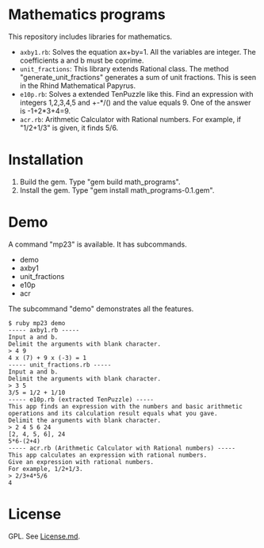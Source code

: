# Mathematics programs

This repository includes libraries for mathematics.

- `axby1.rb`: Solves the equation ax+by=1. All the variables are integer. The coefficients a and b must be coprime.
- `unit_fractions`: This library extends Rational class. The method "generate\_unit\_fractions" generates a sum of unit fractions.
This is seen in the Rhind Mathematical Papyrus.
- `e10p.rb`: Solves a extended TenPuzzle like this.
Find an expression with integers 1,2,3,4,5 and +-\*/() and the value equals 9.
One of the answer is -1+2\*3+4=9.
- `acr.rb`: Arithmetic Calculator with Rational numbers.
For example, if "1/2+1/3" is given, it finds 5/6.

# Installation

1. Build the gem. Type "gem build math_programs".
2. Install the gem. Type "gem install math_programs-0.1.gem".

# Demo

A command "mp23" is available.
It has subcommands.

- demo
- axby1
- unit_fractions
- e10p
- acr

The subcommand "demo" demonstrates all the features.

```
$ ruby mp23 demo
----- axby1.rb -----
Input a and b.
Delimit the arguments with blank character.
> 4 9
4 x (7) + 9 x (-3) = 1
----- unit_fractions.rb -----
Input a and b.
Delimit the arguments with blank character.
> 3 5
3/5 = 1/2 + 1/10
----- e10p.rb (extracted TenPuzzle) -----
This app finds an expression with the numbers and basic arithmetic operations and its calculation result equals what you gave.
Delimit the arguments with blank character.
> 2 4 5 6 24
[2, 4, 5, 6], 24
5*6-(2+4)
----- acr.rb (Arithmetic Calculator with Rational numbers) -----
This app calculates an expression with rational numbers.
Give an expression with rational numbers.
For example, 1/2+1/3.
> 2/3+4*5/6
4
```

# License

GPL.
See [License.md](License.md).